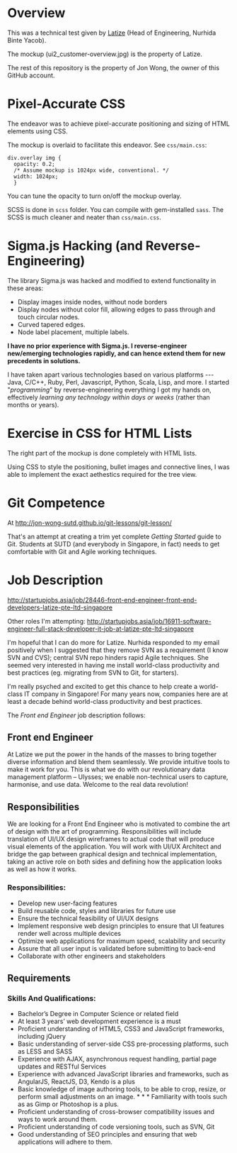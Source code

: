 # Overview

This was a technical test given by [Latize](latize.com) (Head of Engineering, Nurhida Binte Yacob).

The mockup (ui2_customer-overview.jpg) is the property of Latize.

The rest of this repository is the property of Jon Wong, the owner of this GitHub account.

# Pixel-Accurate CSS

The endeavor was to achieve pixel-accurate positioning and sizing of HTML elements using CSS.

The mockup is overlaid to facilitate this endeavor. See `css/main.css`:

    div.overlay img {
      opacity: 0.2;
      /* Assume mockup is 1024px wide, conventional. */
      width: 1024px;
      }

You can tune the opacity to turn on/off the mockup overlay.

SCSS is done in `scss` folder. You can compile with gem-installed `sass`. The SCSS is much cleaner and neater than `css/main.css`.

# Sigma.js Hacking (and Reverse-Engineering)

The library Sigma.js was hacked and modified to extend functionality in these areas:

* Display images inside nodes, without node borders
* Display nodes without color fill, allowing edges to pass through and touch circular nodes.
* Curved tapered edges.
* Node label placement, multiple labels.

**I have no prior experience with Sigma.js. I reverse-engineer new/emerging technologies rapidly, and can hence extend them for new precedents in solutions.**

I have taken apart various technologies based on various platforms --- Java, C/C++, Ruby, Perl, Javascript, Python, Scala, Lisp, and more. I started "*programming*" by reverse-engineering everything I got my hands on, effectively *learning any technology within days or weeks* (rather than months or years).

# Exercise in CSS for HTML Lists

The right part of the mockup is done completely with HTML lists.

Using CSS to style the positioning, bullet images and connective lines, I was able to implement the exact aethestics required for the tree view.

# Git Competence

At http://jon-wong-sutd.github.io/git-lessons/git-lesson/

That's an attempt at creating a trim yet complete *Getting Started* guide to Git. Students at SUTD (and everybody in Singapore, in fact) needs to get comfortable with Git and Agile working techniques.

# Job Description

http://startupjobs.asia/job/28446-front-end-engineer-front-end-developers-latize-pte-ltd-singapore

Other roles I'm attempting: http://startupjobs.asia/job/16911-software-engineer-full-stack-developer-it-job-at-latize-pte-ltd-singapore

I'm hopeful that I can do more for Latize. Nurhida responded to my email positively when I suggested that they remove SVN as a requirement (I know SVN and CVS); central SVN repo hinders rapid Agile techniques. She seemed very interested in having me install world-class productivity and best practices (eg. migrating from SVN to Git, for starters).

I'm really psyched and excited to get this chance to help create a world-class IT company in Singapore! For many years now, companies here are at least a decade behind world-class productivity and best practices.

The *Front end Engineer* job description follows:

## Front end Engineer

At Latize we put the power in the hands of the masses to bring together diverse information and blend them seamlessly. We provide intuitive tools to make it work for you. This is what we do with our revolutionary data management platform – Ulysses; we enable non-technical users to capture, harmonise, and use data. Welcome to the real data revolution!

## Responsibilities

We are looking for a Front End Engineer who is motivated to combine the art of design with the art of programming. Responsibilities will include translation of UI/UX design wireframes to actual code that will produce visual elements of the application. You will work with UI/UX Architect and bridge the gap between graphical design and technical implementation, taking an active role on both sides and defining how the application looks as well as how it works.

### Responsibilities:

* Develop new user-facing features
* Build reusable code, styles and libraries for future use
* Ensure the technical feasibility of UI/UX designs
* Implement responsive web design principles to ensure that UI features render well across multiple devices
* Optimize web applications for maximum speed, scalability and security
* Assure that all user input is validated before submitting to back-end
* Collaborate with other engineers and stakeholders

## Requirements

### Skills And Qualifications:

* Bachelor’s Degree in Computer Science or related field
* At least 3 years’ web development experience is a must
* Proficient understanding of HTML5, CSS3 and JavaScript frameworks, including jQuery
* Basic understanding of server-side CSS pre-processing platforms, such as LESS and SASS
* Experience with AJAX, asynchronous request handling, partial page updates and RESTful Services
* Experience with advanced JavaScript libraries and frameworks, such as AngularJS, ReactJS, D3, Kendo is a plus
* Basic knowledge of image authoring tools, to be able to crop, resize, or perform small adjustments on an image. * * * Familiarity with tools such as as Gimp or Photoshop is a plus.
* Proficient understanding of cross-browser compatibility issues and ways to work around them.
* Proficient understanding of code versioning tools, such as SVN, Git
* Good understanding of SEO principles and ensuring that web applications will adhere to them.

